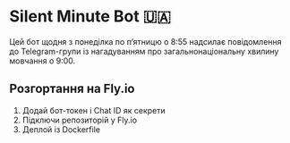 
# Silent Minute Bot 🇺🇦

Цей бот щодня з понеділка по п’ятницю о 8:55 надсилає повідомлення до Telegram-групи із нагадуванням про загальнонаціональну хвилину мовчання о 9:00.

## Розгортання на Fly.io

1. Додай бот-токен і Chat ID як секрети
2. Підключи репозиторій у Fly.io
3. Деплой із Dockerfile
